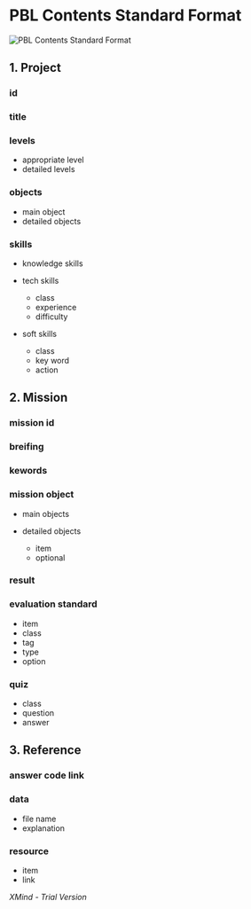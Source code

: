 # PBL Contents Standard Format

![PBL Contents Standard Format](https://user-images.githubusercontent.com/47736525/115192842-4eee4780-a126-11eb-9c85-5abcd10f27aa.png)
## 1. Project

### id

### title

### levels

- appropriate level
- detailed levels

### objects

- main object
- detailed objects

### skills

- knowledge skills
- tech skills

	- class
	- experience
	- difficulty

- soft skills

	- class
	- key word
	- action

## 2. Mission

### mission id

### breifing

### kewords

### mission object

- main objects
- detailed objects

	- item
	- optional

### result

### evaluation standard

- item
- class
- tag
- type
- option

### quiz

- class
- question
- answer

## 3. Reference

### answer code link

### data

- file name
- explanation

### resource

- item
- link



*XMind - Trial Version*
